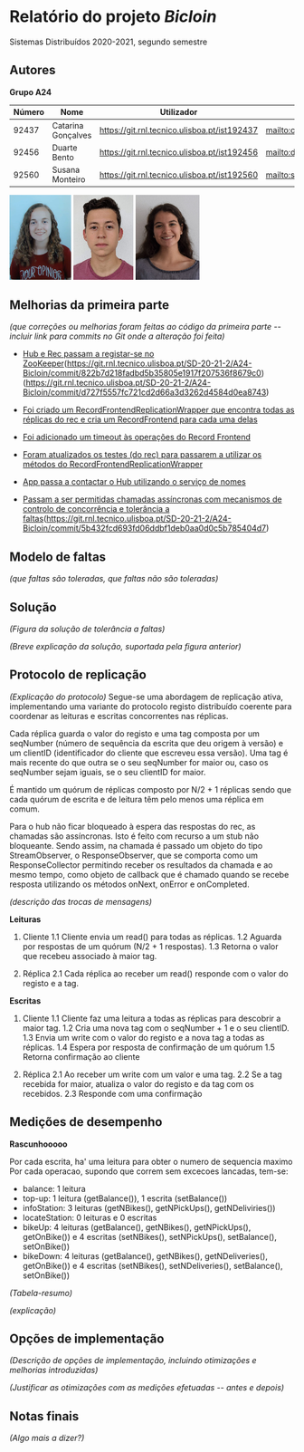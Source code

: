 # Relatório do projeto *Bicloin*

Sistemas Distribuídos 2020-2021, segundo semestre

## Autores

**Grupo A24**


| Número | Nome               | Utilizador                                     | Correio eletrónico                  |
| --------|-------------------|------------------------------------------------| ------------------------------------|
| 92437  | Catarina Gonçalves | <https://git.rnl.tecnico.ulisboa.pt/ist192437> | <mailto:catarina.g.goncalves@tecnico.ulisboa.pt>   |
| 92456  | Duarte Bento       | <https://git.rnl.tecnico.ulisboa.pt/ist192456> | <mailto:duarte.bento@tecnico.ulisboa.pt>     |
| 92560  | Susana Monteiro    | <https://git.rnl.tecnico.ulisboa.pt/ist192560> | <mailto:s.moreno.monteiro@tecnico.ulisboa.pt> |

![Catarina](ist192437.png) ![Duarte](ist192456.png) ![Susana](ist192560.png)


## Melhorias da primeira parte

_(que correções ou melhorias foram feitas ao código da primeira parte -- incluir link para commits no Git onde a alteração foi feita)_

- [Hub e Rec passam a registar-se no ZooKeeper](https://git.rnl.tecnico.ulisboa.pt/SD-20-21-2/A24-Bicloin/commit/d9f77e55729f6c39ceb35eca45159849c7bc15a4)(https://git.rnl.tecnico.ulisboa.pt/SD-20-21-2/A24-Bicloin/commit/822b7d218fadbd5b35805e1917f207536f8679c0)(https://git.rnl.tecnico.ulisboa.pt/SD-20-21-2/A24-Bicloin/commit/d727f5557fc721cd2d66a3d3262d4584d0ea8743)

- [Foi criado um RecordFrontendReplicationWrapper que encontra todas as réplicas do rec e cria um RecordFrontend para cada uma delas](https://git.rnl.tecnico.ulisboa.pt/SD-20-21-2/A24-Bicloin/commit/5260836765bacc04144c6764a970f64315f2e23d)

- [Foi adicionado um timeout às operações do Record Frontend](https://git.rnl.tecnico.ulisboa.pt/SD-20-21-2/A24-Bicloin/commit/72d2665a6fdad0815a44c5c843d824776f7e5c2)

- [Foram atualizados os testes (do rec) para passarem a utilizar os métodos do RecordFrontendReplicationWrapper](https://git.rnl.tecnico.ulisboa.pt/SD-20-21-2/A24-Bicloin/commit/7a71d562c0e41351957ec7a4a47dcc7c866a647f)

- [App passa a contactar o Hub utilizando o serviço de nomes](https://git.rnl.tecnico.ulisboa.pt/SD-20-21-2/A24-Bicloin/commit/5b432fcd693fd06ddbf1deb0aa0d0c5b785404d7)

- [Passam a ser permitidas chamadas assíncronas com mecanismos de controlo de concorrência e tolerância a faltas](https://git.rnl.tecnico.ulisboa.pt/SD-20-21-2/A24-Bicloin/commit/961e691c9ed6d52ace18cd9e1894a1e367606c2a)(https://git.rnl.tecnico.ulisboa.pt/SD-20-21-2/A24-Bicloin/commit/5b432fcd693fd06ddbf1deb0aa0d0c5b785404d7)



## Modelo de faltas

_(que faltas são toleradas, que faltas não são toleradas)_


## Solução

_(Figura da solução de tolerância a faltas)_

_(Breve explicação da solução, suportada pela figura anterior)_


## Protocolo de replicação

_(Explicação do protocolo)_
Segue-se uma abordagem de replicação ativa, implementando uma variante do protocolo registo distribuído coerente para coordenar as leituras e escritas concorrentes nas réplicas.

Cada réplica guarda o valor do registo e uma tag composta por um seqNumber (número de sequência da escrita que deu origem à versão) e um clientID (identificador do cliente que escreveu essa versão). Uma tag é mais recente do que outra se o seu seqNumber for maior ou, caso os seqNumber sejam iguais, se o seu clientID for maior.

É mantido um quórum de réplicas composto por N/2 + 1 réplicas sendo que cada quórum de escrita e de leitura têm pelo menos uma réplica em comum.

Para o hub não ficar bloqueado à espera das respostas do rec, as chamadas são assíncronas. Isto é feito com recurso a um stub não bloqueante. Sendo assim, na chamada é passado um objeto do tipo StreamObserver, o ResponseObserver, que se comporta como um ResponseCollector permitindo receber os resultados da chamada e ao mesmo tempo, como objeto de callback que é chamado quando se recebe resposta utilizando os métodos onNext, onError e onCompleted. 
 
_(descrição das trocas de mensagens)_

**Leituras**
1. Cliente
1.1 Cliente envia um read() para todas as réplicas.
1.2 Aguarda por respostas de um quórum (N/2 + 1 respostas).
1.3 Retorna o valor que recebeu associado à maior tag.

2. Réplica 
2.1 Cada réplica ao receber um read() responde com o valor do registo e a tag.

**Escritas**
1. Cliente
1.1 Cliente faz uma leitura a todas as réplicas para descobrir a maior tag.
1.2 Cria uma nova tag com o seqNumber + 1 e o seu clientID.
1.3 Envia um write com o valor do registo e a nova tag a todas as réplicas.
1.4 Espera por resposta de confirmação de um quórum
1.5 Retorna confirmação ao cliente

2. Réplica
2.1 Ao receber um write com um valor e uma tag.
2.2 Se a tag recebida for maior, atualiza o valor do registo e da tag com os recebidos.
2.3 Responde com uma confirmação 

## Medições de desempenho

**Rascunhooooo**

Por cada escrita, ha' uma leitura para obter o numero de sequencia maximo 
Por cada operacao, supondo que correm sem excecoes lancadas, tem-se:

- balance: 1 leitura
- top-up: 1 leitura (getBalance()), 1 escrita (setBalance()) 
- infoStation: 3 leituras (getNBikes(), getNPickUps(), getNDeliviries())
- locateStation: 0 leituras e 0 escritas
- bikeUp: 4 leituras (getBalance(), getNBikes(), getNPickUps(), getOnBike()) e 4 escritas (setNBikes(), setNPickUps(), setBalance(), setOnBike())
- bikeDown: 4 leituras (getBalance(), getNBikes(), getNDeliveries(), getOnBike()) e 4 escritas (setNBikes(), setNDeliveries(), setBalance(), setOnBike())


_(Tabela-resumo)_

_(explicação)_

## Opções de implementação

_(Descrição de opções de implementação, incluindo otimizações e melhorias introduzidas)_

_(Justificar as otimizações com as medições efetuadas -- antes e depois)_

## Notas finais

_(Algo mais a dizer?)_
